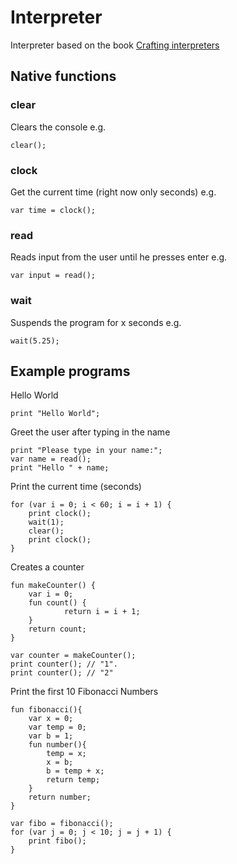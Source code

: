 # Interpreter
Interpreter based on the book [Crafting interpreters](https://craftinginterpreters.com/contents.html)
## Native functions
### clear
Clears the console e.g.
```
clear();
```
### clock
Get the current time (right now only seconds) e.g.
```
var time = clock();
```
### read
Reads input from the user until he presses enter e.g.
```
var input = read();
```
### wait
Suspends the program for x seconds e.g. 
```
wait(5.25);
```
## Example programs
Hello World
```
print "Hello World";
```
Greet the user after typing in the name
```
print "Please type in your name:";
var name = read();
print "Hello " + name;
```
Print the current time (seconds)
```
for (var i = 0; i < 60; i = i + 1) {
	print clock();
	wait(1);
	clear();
	print clock();
}
```
Creates a counter
```
fun makeCounter() {
  	var i = 0;
  	fun count() {
    		return i = i + 1;
  	}
  	return count;
}

var counter = makeCounter();
print counter(); // "1".
print counter(); // "2"
```
Print the first 10 Fibonacci Numbers
```
fun fibonacci(){
	var x = 0;
	var temp = 0;
	var b = 1;
	fun number(){
		temp = x;
		x = b;
		b = temp + x;
		return temp;
	}
	return number;
}

var fibo = fibonacci();
for (var j = 0; j < 10; j = j + 1) {
	print fibo();
}
```
  
